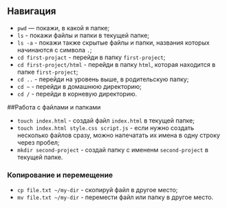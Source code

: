 ## Навигация

- `pwd` — покажи, в какой я папке;
- `ls` - покажи файлы и папки в текущей папке;
- `ls -a` - покажи также скрытые файлы и папки, названия которых начинаются с символа `.`;
- `cd first-projact` - перейди в папку `first-project`;
- `cd first-project/html` - перейди в папку `html`, которая находится в папке `first-project`;
- `cd ..` - перейди на уровень выше, в родительскую папку;
- `cd ~` - перейди в домашнюю директорию;
- `cd /` - перейди в корневую директорию.


##Работа с файлами и папками

- `touch index.html` - создай файл `index.html` в текущей папке;
- `touch index.html style.css script.js` - если нужно создать несколько файлов сразу, можно напечатать их имена в одну строку через пробел; 
- `mkdir second-project` - создай папку с имененм `second-project` в текущей папке.


### Копирование и перемещение

- `cp file.txt ~/my-dir` - скопируй файл в другое место;
- `mv file.txt ~/my-dir` - перемести файл или папку в другое место. 
